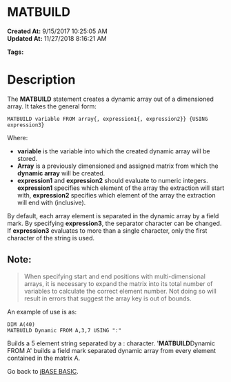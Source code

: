 # MATBUILD

**Created At:** 9/15/2017 10:25:05 AM  
**Updated At:** 11/27/2018 8:16:21 AM  

**Tags:**
<badge text='dynamic array creation' vertical='middle' />
<badge text='dynamic arrays' vertical='middle' />

# Description

The **MATBUILD** statement creates a dynamic array out of a dimensioned array. It takes the general form:

```
MATBUILD variable FROM array{, expression1{, expression2}} {USING expression3}
```

Where:

- **variable** is the variable into which the created dynamic array will be stored.
- **Array** is a previously dimensioned and assigned matrix from which the **dynamic array** will be created.
- **expression1** and **expression2** should evaluate to numeric integers. **expression1** specifies which element of the array the extraction will start with, **expression2** specifies which element of the array the extraction will end with (inclusive).


By default, each array element is separated in the dynamic array by a field mark. By specifying **expression3**, the separator character can be changed. If **expression3** evaluates to more than a single character, only the first character of the string is used.

## Note: 


> When specifying start and end positions with multi-dimensional arrays, it is necessary to expand the matrix into its total number of variables to calculate the correct element number. Not doing so will result in errors that suggest the array key is out of bounds.


An example of use is as:

```
DIM A(40)
MATBUILD Dynamic FROM A,3,7 USING ":"
```

Builds a 5 element string separated by a : character. '**MATBUILD**Dynamic FROM A' builds a field mark separated dynamic array from every element contained in the matrix A.



Go back to [jBASE BASIC](263498-jbase-basic).
